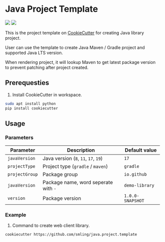 # Java Project Template #

![](https://img.shields.io/badge/CookieCutter-blue?style=flat-square&logo=cookiecutter&logoColor=lightbrown)
![](https://img.shields.io/badge/Python-grey?style=flat-square&logo=python&logoColor=lightbrown)

This is the project template on [CookieCutter](https://github.com/cookiecutter/cookiecutter) for creating Java library project.

User can use the template to create Java Maven / Gradle project and supported Java LTS version.

When rendering project, it will lookup Maven to get latest package version to prevent patching after project created.

## Prerequesties ##
1. Install CookieCutter in workspace.
```sh
sudo apt install python
pip install cookiecutter
```

## Usage ##

### Parameters ###
|Parameter|Description|Default value|
|---|---|---|
|`javaVersion`|Java version (`8`, `11`, `17`, `19`)| `17`|
|`projectType`|Project type (`gradle` / `maven`)| `gradle`|
|`projectGroup`|Package group| `io.github`|
|`javaVersion`|Package name, word seperate with `-`| `demo-library`|
|`version`|Package version| `1.0.0-SNAPSHOT`|

### Example ###
1. Command to create web client library.
```sh
cookiecutter https://github.com/smling/java.project.template
```
